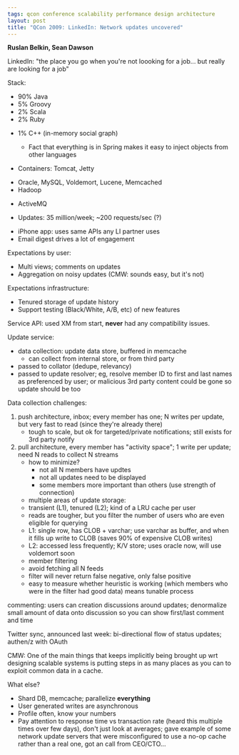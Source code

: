 ```yaml
---
tags: qcon conference scalability performance design architecture
layout: post
title: "QCon 2009: LinkedIn: Network updates uncovered"
---
```




<p><strong>Ruslan Belkin, Sean Dawson</strong></p>

<p>LinkedIn: "the place you go when you're not loooking for a
job... but really are looking for a job"</p>

<p>Stack:</p>

<ul>
<li>90% Java</li>
<li>5% Groovy</li>
<li>2% Scala</li>
<li>2% Ruby</li>
<li><p>1% C++ (in-memory social graph)</p>

<ul>
<li>Fact that everything is in Spring makes it easy to inject
objects from other languages</li>
</ul></li>
<li><p>Containers: Tomcat, Jetty</p></li>
<li>Oracle, MySQL, Voldemort, Lucene, Memcached</li>
<li>Hadoop</li>
<li><p>ActiveMQ</p></li>
<li><p>Updates: 35 million/week; ~200 requests/sec (?)</p></li>
<li>iPhone app: uses same APIs any LI partner uses</li>
<li>Email digest drives a lot of engagement</li>
</ul>

<p>Expectations by user:</p>

<ul>
<li>Multi views; comments on updates</li>
<li>Aggregation on noisy updates (CMW: sounds easy, but it's not)</li>
</ul>

<p>Expectations infrastructure:</p>

<ul>
<li>Tenured storage of update history</li>
<li>Support testing (Black/White, A/B, etc) of new features</li>
</ul>

<p>Service API: used XM from start, <strong>never</strong> had any compatibility
issues.</p>

<p>Update service:</p>

<ul>
<li>data collection: update data store, buffered in memcache
<ul>
<li>can collect from internal store, or from third party</li>
</ul></li>
<li>passed to collator (dedupe, relevancy)</li>
<li>passed to update resolver; eg, resolve member ID to first and
last names as preferenced by user; or malicious 3rd party
content could be gone so update should be too</li>
</ul>

<p>Data collection challenges:</p>

<ol>
<li>push architecture, inbox; every member has one; N writes per
update, but very fast to read (since they're already there)
<ul>
<li>tough to scale, but ok for targeted/private notifications;
still exists for 3rd party notify</li>
</ul></li>
<li>pull architecture, every member has "activity space"; 1 write
per update; need N reads to collect N streams
<ul>
<li>how to minimize?
<ul>
<li>not all N members have updtes</li>
<li>not all updates need to be displayed</li>
<li>some members more important than others (use strength
of connection)</li>
</ul></li>
<li>multiple areas of update storage:</li>
<li>transient (L1), tenured (L2); kind of a LRU cache per user</li>
<li>reads are tougher, but you filter the number of users who
are even eligible for querying</li>
<li>L1: single row, has CLOB + varchar; use varchar as buffer,
and when it fills up write to CLOB (saves 90% of expensive
CLOB writes)</li>
<li>L2: accessed less frequently; K/V store; uses oracle now,
will use voldemort soon</li>
<li>member filtering</li>
<li>avoid fetching all N feeds</li>
<li>filter will never return false negative, only false
positive</li>
<li>easy to measure whether heuristic is working (which members
who were in the filter had good data) means tunable process</li>
</ul></li>
</ol>

<p>commenting: users can creation discussions around updates;
denormalize small amount of data onto discussion so you can show
first/last comment and time</p>

<p>Twitter sync, announced last week: bi-directional flow of status
updates; authen/z with OAuth</p>

<p>CMW: One of the main things that keeps implicitly being brought
up wrt designing scalable systems is putting steps in as many
places as you can to exploit common data in a cache.</p>

<p>What else?</p>

<ul>
<li>Shard DB, memcache; parallelize <strong>everything</strong></li>
<li>User generated writes are asynchronous</li>
<li>Profile often, know your numbers</li>
<li>Pay attention to response time vs transaction rate (heard this
multiple times over few days), don't just look at averages;
gave example of some network update servers that were
misconfigured to use a no-op cache rather than a real one, got
an call from CEO/CTO...</li>
</ul>



